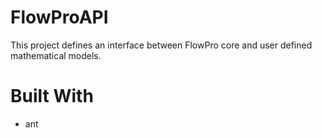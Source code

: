 # FlowProAPI
This project defines an interface between FlowPro core and user defined mathematical models.

# Built With
* ant
